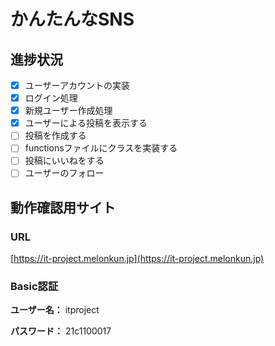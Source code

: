 # かんたんなSNS
## 進捗状況
- [x] ユーザーアカウントの実装
- [x] ログイン処理
- [x] 新規ユーザー作成処理
- [x] ユーザーによる投稿を表示する
- [ ] 投稿を作成する
- [ ] functionsファイルにクラスを実装する
- [ ] 投稿にいいねをする
- [ ] ユーザーのフォロー

## 動作確認用サイト
### URL
[https://it-project.melonkun.jp](https://it-project.melonkun.jp)
### Basic認証
__ユーザー名：__ itproject  

__パスワード：__ 21c1100017
